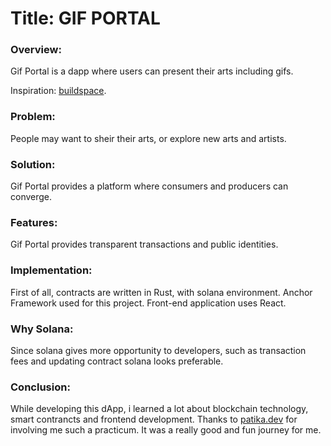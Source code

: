 # Title: GIF PORTAL

### Overview:

Gif Portal is a dapp where users can present their arts including gifs.

Inspiration: [buildspace](https://buildspace.so).

### Problem:

People may want to sheir their arts, or explore new arts and artists.

### Solution:

Gif Portal provides a platform where consumers and producers can converge.

### Features:

Gif Portal provides transparent transactions and public identities.

### Implementation:

First of all, contracts are written in Rust, with solana environment. Anchor Framework used for this project. Front-end application uses React.

### Why Solana:

Since solana gives more opportunity to developers, such as transaction fees and updating contract solana looks preferable.

### Conclusion:

While developing this dApp, i learned a lot about blockchain technology, smart contrancts and frontend development. Thanks to [patika.dev](https://www.patika.dev) for involving me such a practicum. It was a really good and fun journey for me.
